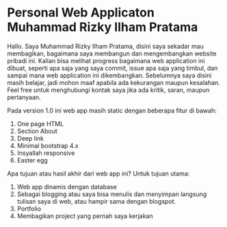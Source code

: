 # Personal Web Applicaton Muhammad Rizky Ilham Pratama

Hallo. Saya Muhammad Rizky Ilham Pratama, disini saya sekadar mau membagikan, bagaimana saya membangun dan mengembangkan website pribadi ini. Kalian bisa melihat progress bagaimana web application ini dibuat, seperti apa saja yang saya commit, issue apa saja yang timbul, dan sampai mana web application ini dikembangkan. Sebelumnya saya disini masih belajar, jadi mohon maaf apabila ada kekurangan maupun kesalahan. Feel free untuk menghubungi kontak saya jika ada kritik, saran, maupun pertanyaan.

Pada version 1.0 ini web app masih static dengan beberapa fitur di bawah:
1. One page HTML
2. Section About
3. Deep link
4. Minimal bootstrap 4.x
5. Insyallah responsive
6. Easter egg

Apa tujuan atau hasil akhir dari web app ini? 
Untuk tujuan utama:
1. Web app dinamis dengan database
2. Sebagai blogging atau saya bisa menulis dan menyimpan langsung tulisan saya di web, atau hampir sama dengan blogspot.
3. Portfolio
4. Membagikan project yang pernah saya kerjakan
